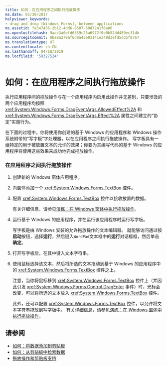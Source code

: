 ```yaml
---
title: 如何：在应用程序之间执行拖放操作
ms.date: 03/30/2017
helpviewer_keywords:
- drag and drop [Windows Forms], between applications
ms.assetid: fa347436-2b12-4dd6-8507-59d7241f6a06
ms.openlocfilehash: 9aac3a0efd6359c25a6972f0e0b52dd489ec31db
ms.sourcegitcommit: 0be8a279af6d8a43e03141e349d3efd5d35f8767
ms.translationtype: HT
ms.contentlocale: zh-CN
ms.lasthandoff: 04/18/2019
ms.locfileid: "59327524"
---
```

# <a name="how-to-perform-drag-and-drop-operations-between-applications"></a>如何：在应用程序之间执行拖放操作
执行应用程序间的拖放操作与在一个应用程序内启用此操作并无差别，只要涉及的两个应用程序均按照 <xref:System.Windows.Forms.DragEventArgs.AllowedEffect%2A> 和 <xref:System.Windows.Forms.DragEventArgs.Effect%2A> 属性之间建立的“协定”实施行为。  
  
 在下面的过程中，你将使用你创建的基于 Windows 的应用程序和 Windows 操作系统附带的“写字板”字处理器，以在应用程序之间执行拖放操作。 写字板具有一组特定的用于被放置文本的允许的效果；你要为其编写代码的基于 Windows 的应用程序将使用这些效果来成功地完成拖放操作。  
  
### <a name="to-perform-a-drag-and-drop-procedure-between-applications"></a>在应用程序之间执行拖放操作  
  
1. 创建新的 Windows 窗体应用程序。  
  
2. 向窗体添加一个 <xref:System.Windows.Forms.TextBox> 控件。  
  
3. 配置 <xref:System.Windows.Forms.TextBox> 控件以接收放置的数据。  
  
     有关详细信息，请参见[演练：在 Windows 窗体中执行拖放操作](walkthrough-performing-a-drag-and-drop-operation-in-windows-forms.md)。  
  
4. 运行基于 Windows 的应用程序，并在运行该应用程序时运行写字板。  
  
     写字板是由 Windows 安装的允许拖放操作的文本编辑器。 就能够访问通过按**启动**按钮，选择**运行**，然后键入`WordPad`文本框中的**运行**对话框框，然后单击**确定**。  
  
5. 打开写字板后，在其中键入文本字符串。  
  
6. 使用鼠标选择该文本，然后将所选的文本拖动到基于 Windows 的应用程序中的 <xref:System.Windows.Forms.TextBox> 控件之上。  
  
     注意，当你将鼠标移到 <xref:System.Windows.Forms.TextBox> 控件上（并因此引发 <xref:System.Windows.Forms.Control.DragEnter> 事件）时，光标会改变，可以将所选的文本放入 <xref:System.Windows.Forms.TextBox> 控件。  
  
     此外，还可以配置 <xref:System.Windows.Forms.TextBox> 控件，以允许将文本字符串拖放到写字板中。 有关详细信息，请参见[演练：在 Windows 窗体中执行拖放操作](walkthrough-performing-a-drag-and-drop-operation-in-windows-forms.md)。  
  
## <a name="see-also"></a>请参阅

- [如何：将数据添加到剪贴板](how-to-add-data-to-the-clipboard.md)
- [如何：从剪贴板中检索数据](how-to-retrieve-data-from-the-clipboard.md)
- [拖放操作和剪贴板支持](drag-and-drop-operations-and-clipboard-support.md)
